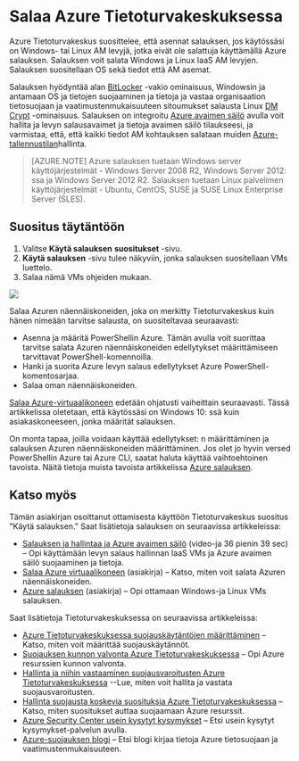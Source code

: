 <properties
   pageTitle="Salaa Azure Tietoturvakeskuksessa | Microsoft Azure"
   description="Tässä asiakirjassa kerrotaan, miten Azure Tietoturvakeskus suositus **Käytä salauksen**täytäntöön."
   services="security-center"
   documentationCenter="na"
   authors="TerryLanfear"
   manager="MBaldwin"
   editor=""/>

<tags
   ms.service="security-center"
   ms.devlang="na"
   ms.topic="article"
   ms.tgt_pltfrm="na"
   ms.workload="na"
   ms.date="07/29/2016"
   ms.author="terrylan"/>

# <a name="apply-disk-encryption-in-azure-security-center"></a>Salaa Azure Tietoturvakeskuksessa

Azure Tietoturvakeskus suosittelee, että asennat salauksen, jos käytössäsi on Windows- tai Linux AM levyjä, jotka eivät ole salattuja käyttämällä Azure salauksen. Salauksen voit salata Windows ja Linux IaaS AM levyjen.  Salauksen suositellaan OS sekä tiedot että AM asemat.


Salauksen hyödyntää alan [BitLocker](https://technet.microsoft.com/library/cc732774.aspx) -vakio ominaisuus, Windowsin ja antamaan OS ja tietojen suojaaminen ja tietoja ja vastaa organisaation tietosuojaan ja vaatimustenmukaisuuteen sitoumukset salausta Linux [DM Crypt](https://en.wikipedia.org/wiki/Dm-crypt) -ominaisuus. Salauksen on integroitu [Azure avaimen säilö](https://azure.microsoft.com/documentation/services/key-vault/) avulla voit hallita ja levyn salausavaimet ja tietoja avaimen säilö tilaukseesi, ja varmistaa, että, että kaikki tiedot AM kohtauksen salataan muiden [Azure-tallennustilan](https://azure.microsoft.com/documentation/services/storage/)hallinta.

> [AZURE.NOTE] Azure salauksen tuetaan Windows server käyttöjärjestelmät - Windows Server 2008 R2, Windows Server 2012: ssa ja Windows Server 2012 R2. Salauksen tuetaan Linux palvelimen käyttöjärjestelmät - Ubuntu, CentOS, SUSE ja SUSE Linux Enterprise Server (SLES).

## <a name="implement-the-recommendation"></a>Suositus täytäntöön

1. Valitse **Käytä salauksen** **suositukset** -sivu.
2. **Käytä salauksen** -sivu tulee näkyviin, jonka salauksen suositellaan VMs luettelo.
3. Salaa nämä VMs ohjeiden mukaan.

![][1]

Salaa Azuren näennäiskoneiden, joka on merkitty Tietoturvakeskus kuin hänen nimeään tarvitse salausta, on suositeltavaa seuraavasti:

- Asenna ja määritä PowerShellin Azure. Tämän avulla voit suorittaa tarvitse salata Azuren näennäiskoneiden edellytykset määrittämiseen tarvittavat PowerShell-komennoilla.
- Hanki ja suorita Azure levyn salaus edellytykset Azure PowerShell-komentosarjaa.
- Salaa oman näennäiskoneiden.

[Salaa Azure-virtuaalikoneen](security-center-disk-encryption.md) edetään ohjatusti vaiheittain seuraavasti.  Tässä artikkelissa oletetaan, että käytössäsi on Windows 10: ssä kuin asiakaskoneeseen, jonka määrität salauksen.

On monta tapaa, joilla voidaan käyttää edellytykset: n määrittäminen ja salauksen Azuren näennäiskoneiden määrittäminen. Jos olet jo hyvin versed PowerShellin Azure tai Azure CLI, saatat haluta käyttää vaihtoehtoinen tavoista. Näitä tietoja muista tavoista artikkelissa [Azure salauksen](../security/azure-security-disk-encryption.md).



## <a name="see-also"></a>Katso myös

Tämän asiakirjan osoittanut ottamisesta käyttöön Tietoturvakeskus suositus "Käytä salauksen." Saat lisätietoja salauksen on seuraavissa artikkeleissa:

- [Salauksen ja hallintaa ja Azure avaimen säilö](https://azure.microsoft.com/documentation/videos/azurecon-2015-encryption-and-key-management-with-azure-key-vault/) (video-ja 36 pienin 39 sec) – Opi käyttämään levyn salaus hallinnan IaaS VMs ja Azure avaimen säilö suojaaminen ja tietoja.
- [Salaa Azure virtuaalikoneen](security-center-disk-encryption.md) (asiakirja) – Katso, miten voit salata Azuren näennäiskoneiden.
- [Azure salauksen](../security/azure-security-disk-encryption.md) (asiakirja) – Opi ottamaan Windows-ja Linux VMs salauksen.

Saat lisätietoja Tietoturvakeskuksessa on seuraavissa artikkeleissa:

- [Azure Tietoturvakeskuksessa suojauskäytäntöjen määrittäminen](security-center-policies.md) – Katso, miten voit määrittää suojauskäytännöt.
- [Suojauksen kunnon valvonta Azure Tietoturvakeskuksessa](security-center-monitoring.md) – Opi Azure resurssien kunnon valvonta.
- [Hallinta ja niihin vastaaminen suojausvaroitusten Azure Tietoturvakeskuksessa](security-center-managing-and-responding-alerts.md) --Lue, miten voit hallita ja vastata suojausvaroitusten.
- [Hallinta suojausta koskevia suosituksia Azure Tietoturvakeskuksessa](security-center-recommendations.md) – Katso, miten suositukset auttaa suojaamaan Azure resurssit.
- [Azure Security Center usein kysytyt kysymykset](security-center-faq.md) – Etsi usein kysytyt kysymykset-palvelun avulla.
- [Azure-suojauksen blogi](http://blogs.msdn.com/b/azuresecurity/) – Etsi blogi kirjaa tietoja Azure tietosuojaan ja vaatimustenmukaisuuteen.



<!--Image references-->
[1]: ./media/security-center-apply-disk-encryption/apply-disk-encryption.png
